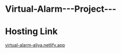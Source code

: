 # Virtual-Alarm---Project---
# Hosting Link 
 <a href="virtual-alarm-aliya.netlify.app">virtual-alarm-aliya.netlify.app</a>
